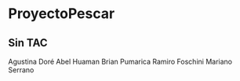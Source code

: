 # ProyectoPescar

## Sin TAC

Agustina Doré
Abel Huaman
Brian Pumarica
Ramiro Foschini
Mariano Serrano
